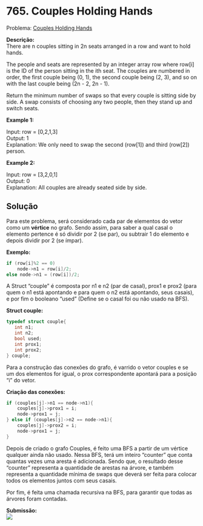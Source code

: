 # 765. Couples Holding Hands

Problema: [Couples Holding Hands](https://leetcode.com/problems/couples-holding-hands/description/)

**Descrição:** <br>
There are n couples sitting in 2n seats arranged in a row and want to hold hands.

The people and seats are represented by an integer array row where row[i] is the ID of the person sitting in the ith seat. The couples are numbered in order, the first couple being (0, 1), the second couple being (2, 3), and so on with the last couple being (2n - 2, 2n - 1).

Return the minimum number of swaps so that every couple is sitting side by side. A swap consists of choosing any two people, then they stand up and switch seats.

**Example 1:**

Input: row = [0,2,1,3] <br>
Output: 1 <br>
Explanation: We only need to swap the second (row[1]) and third (row[2]) person. <br>

**Example 2:**

Input: row = [3,2,0,1] <br>
Output: 0 <br>
Explanation: All couples are already seated side by side. <br>

## Solução

Para este problema, será considerado cada par de elementos do vetor como um **vértice** no grafo. Sendo assim, para saber a qual casal o elemento pertence é só dividir por 2 (se par), ou subtrair 1 do elemento e depois dividir por 2 (se ímpar).

**Exemplo:**
```C++
if (row[i]%2 == 0)
    node->n1 = row[i]/2;
else node->n1 = (row[i])/2;
```
A Struct “couple” é composta por n1 e n2 (par de casal), prox1 e prox2 (para quem o n1 está apontando e para quem o n2 está apontando, seus casais), e por fim o booleano “used” (Define se o casal foi ou não usado na BFS).

**Struct couple:**
```C++
typedef struct couple{
   int n1;
   int n2;
   bool used;
   int prox1;
   int prox2;
} couple;
```
Para a construção das conexões do grafo, é varrido o vetor couples e se um dos elementos for igual, o prox correspondente apontará para a posição “i” do vetor.

**Criação das conexões:**
```C++
if (couples[j]->n1 == node->n1){
    couples[j]->prox1 = i;
    node->prox1 = j;
} else if (couples[j]->n2 == node->n1){
    couples[j]->prox2 = i;
    node->prox1 = j;
}
```


Depois de criado o grafo Couples, é feito uma BFS a partir de um vértice qualquer ainda não usado. Nessa BFS, terá um inteiro “counter” que conta quantas vezes uma aresta é adicionada. Sendo que, o resultado desse “counter” representa a quantidade de arestas na árvore, e também representa a quantidade mínima de swaps que deverá ser feita para colocar todos os elementos juntos com seus casais.

Por fim, é feita uma chamada recursiva na BFS, para garantir que todas as árvores foram contadas.

**Submissão:**<br>
![](/assets/CouplesSubmission.jpeg)
